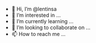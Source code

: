 - 👋 Hi, I’m @lentinsa
- 👀 I’m interested in ...
- 🌱 I’m currently learning ...
- 💞️ I’m looking to collaborate on ...
- 📫 How to reach me ...

<!---
lentinsa/lentinsa is a ✨ special ✨ repository because its `README.md` (this file) appears on your GitHub profile.
You can click the Preview link to take a look at your changes.
--->

